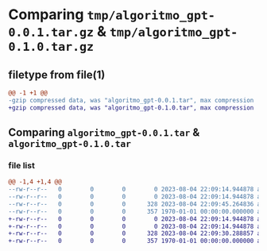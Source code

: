 # Comparing `tmp/algoritmo_gpt-0.0.1.tar.gz` & `tmp/algoritmo_gpt-0.1.0.tar.gz`

## filetype from file(1)

```diff
@@ -1 +1 @@
-gzip compressed data, was "algoritmo_gpt-0.0.1.tar", max compression
+gzip compressed data, was "algoritmo_gpt-0.1.0.tar", max compression
```

## Comparing `algoritmo_gpt-0.0.1.tar` & `algoritmo_gpt-0.1.0.tar`

### file list

```diff
@@ -1,4 +1,4 @@
--rw-r--r--   0        0        0        0 2023-08-04 22:09:14.944878 algoritmo_gpt-0.0.1/README.md
--rw-r--r--   0        0        0        0 2023-08-04 22:09:14.944878 algoritmo_gpt-0.0.1/algoritmo_gpt/__init__.py
--rw-r--r--   0        0        0      328 2023-08-04 22:09:45.264836 algoritmo_gpt-0.0.1/pyproject.toml
--rw-r--r--   0        0        0      357 1970-01-01 00:00:00.000000 algoritmo_gpt-0.0.1/PKG-INFO
+-rw-r--r--   0        0        0        0 2023-08-04 22:09:14.944878 algoritmo_gpt-0.1.0/README.md
+-rw-r--r--   0        0        0        0 2023-08-04 22:09:14.944878 algoritmo_gpt-0.1.0/algoritmo_gpt/__init__.py
+-rw-r--r--   0        0        0      328 2023-08-04 22:09:30.288857 algoritmo_gpt-0.1.0/pyproject.toml
+-rw-r--r--   0        0        0      357 1970-01-01 00:00:00.000000 algoritmo_gpt-0.1.0/PKG-INFO
```

